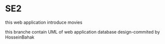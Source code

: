 # SE2
this web application introduce movies 


this branche contain UML of web application database design-commited by HosseinBahak
